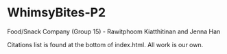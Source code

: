 # WhimsyBites-P2
Food/Snack Company (Group 15) - Rawitphoom Kiatthitinan and Jenna Han

Citations list is found at the bottom of index.html. All work is our own.
